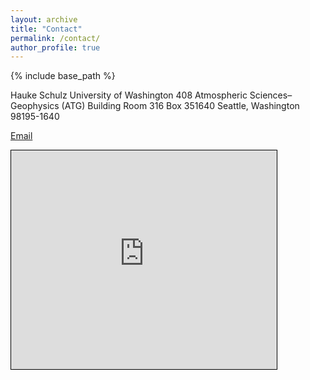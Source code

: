 ```yaml
---
layout: archive
title: "Contact"
permalink: /contact/
author_profile: true
---
```


{% include base_path %}

Hauke Schulz
University of Washington
408 Atmospheric Sciences–Geophysics (ATG) Building Room 316
Box 351640
Seattle, Washington 98195-1640

[Email](email.png)

<iframe width="425" height="350" frameborder="0" scrolling="no" marginheight="0" marginwidth="0" src="https://www.openstreetmap.org/export/embed.html?bbox=-122.31086611747743%2C47.65339898592588%2C-122.30861306190492%2C47.65458421567901&amp;layer=mapnik" style="border: 1px solid black"></iframe>

